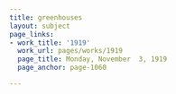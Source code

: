```yaml
---
title: greenhouses
layout: subject
page_links:
- work_title: '1919'
  work_url: pages/works/1919
  page_title: Monday, November  3, 1919
  page_anchor: page-1060

---
```

